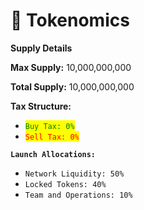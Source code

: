 # 📖 Tokenomics

**Supply Details**

**Max Supply:** 10,000,000,000&#x20;

**Total Supply:** 10,000,000,000



**Tax Structure:**

* <mark style="color:green;">`Buy Tax: 0%`</mark>
* <mark style="color:red;">`Sell Tax: 0%`</mark>

**`Launch Allocations:`**

* `Network Liquidity: 50%`
* `Locked Tokens: 40%`
* `Team and Operations: 10%`
